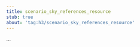 ```yaml
---
title: scenario_sky_references_resource
stub: true
about: 'tag:h3/scenario_sky_references_resource'
---
```

...
